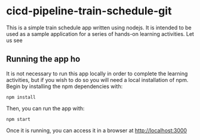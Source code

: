 # cicd-pipeline-train-schedule-git

This is a simple train schedule app written using nodejs. It is intended to be used as a sample application for a series of hands-on learning activities. Let us see

## Running the app    ho 

It is not necessary to run this app locally in order to complete the learning activities, but if you wish to do so you will need a local installation of npm. Begin by installing the npm dependencies with:

    npm install

Then, you can run the app with:

    npm start

Once it is running, you can access it in a browser at [http://localhost:3000](http://localhost:3000)
